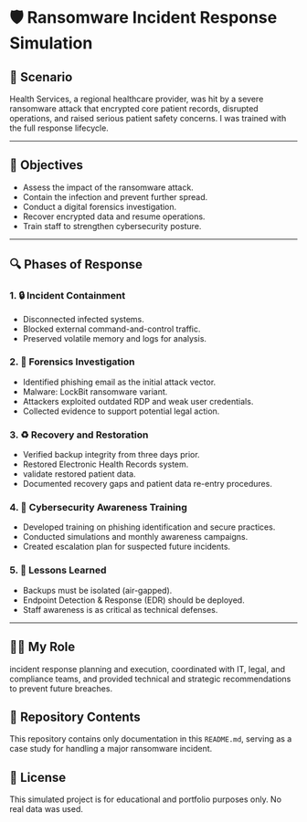 # 🛡️ Ransomware Incident Response Simulation

## 📌 Scenario
Health Services, a regional healthcare provider, was hit by a severe ransomware attack that encrypted core patient records, disrupted operations, and raised serious patient safety concerns.
I was  trained with the full response lifecycle.

---

## 🎯 Objectives
- Assess the impact of the ransomware attack.
- Contain the infection and prevent further spread.
- Conduct a digital forensics investigation.
- Recover encrypted data and resume operations.
- Train staff to strengthen cybersecurity posture.

---

## 🔍 Phases of Response

### 1. 🔒 Incident Containment
- Disconnected infected systems.
- Blocked external command-and-control  traffic.
- Preserved volatile memory and logs for analysis.

### 2. 🧪 Forensics Investigation
- Identified phishing email as the initial attack vector.
- Malware: LockBit ransomware variant.
- Attackers exploited outdated RDP and weak user credentials.
- Collected evidence to support potential legal action.

### 3. ♻️ Recovery and Restoration
- Verified backup integrity from three days prior.
- Restored Electronic Health Records  system.
-  validate restored patient data.
- Documented recovery gaps and patient data re-entry procedures.

### 4. 👥 Cybersecurity Awareness Training
- Developed training on phishing identification and secure practices.
- Conducted simulations and monthly awareness campaigns.
- Created escalation plan for suspected future incidents.

### 5. 🧩 Lessons Learned
- Backups must be isolated (air-gapped).
- Endpoint Detection & Response (EDR) should be deployed.
- Staff awareness is as critical as technical defenses.

---

## 👨‍💼 My Role
incident response planning and execution, coordinated with IT, legal, and compliance teams, and provided technical and strategic recommendations to prevent future breaches.


## 📁 Repository Contents
This repository contains only documentation in this `README.md`, serving as a case study for handling a major ransomware incident.

## 📘 License
This simulated project is for educational and portfolio purposes only. No real data was used.

